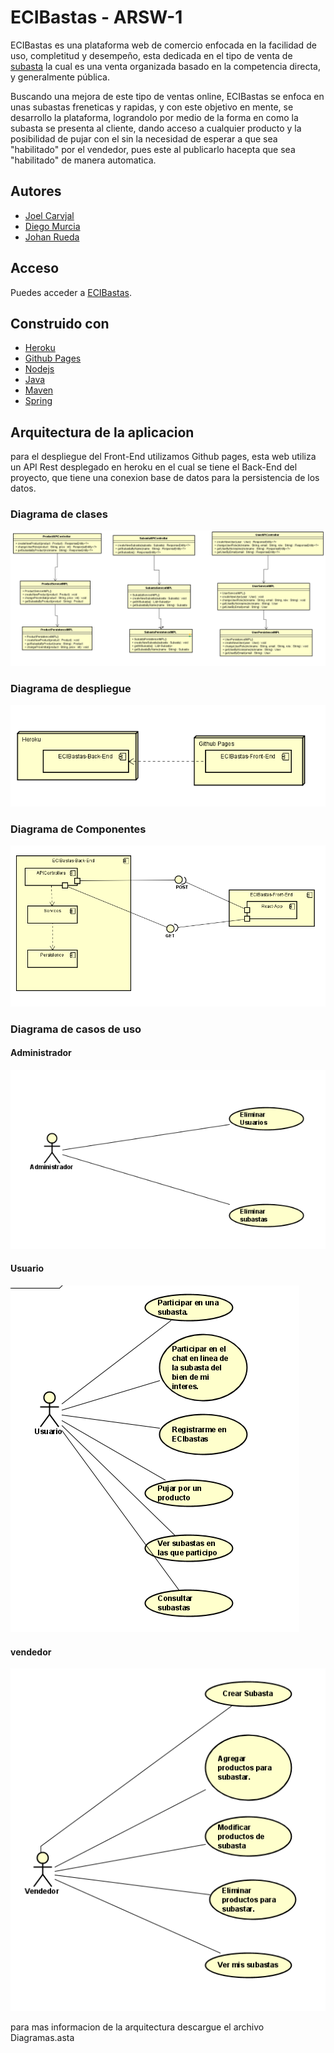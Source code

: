 # ECIBastas - ARSW-1

ECIBastas es una plataforma web de comercio enfocada en la facilidad de uso, completitud y desempeño, esta dedicada en el tipo de venta de [subasta](https://es.wikipedia.org/wiki/Subasta "subasta") la cual es una venta organizada basado en la competencia directa, y generalmente pública.

Buscando una mejora de este tipo de ventas online, ECIBastas se enfoca en unas subastas freneticas y rapidas, y con este objetivo en mente, se desarrollo la plataforma, lograndolo por medio de la forma en como la subasta se presenta al cliente, dando acceso a cualquier producto y la posibilidad de pujar con el sin la necesidad de esperar a que sea "habilitado" por el vendedor, pues este al publicarlo hacepta que sea "habilitado" de manera automatica.

## Autores
- [Joel Carvjal](https://github.com/jocajime)
- [Diego Murcia](https://github.com/DiegoMurcia2022)
- [Johan Rueda](https://github.com/johanrueda)
## Acceso

Puedes acceder a [ECIBastas](https://eci-subastas.github.io/ECIBastas-Front-End/#/).

## Construido con 
- [Heroku](https://heroku.com/)
- [Github Pages](https://pages.github.com/)
- [Nodejs](https://nodejs.org/en/)
- [Java](https://www.java.com/es/)
- [Maven](https://maven.apache.org/)
- [Spring](https://spring.io/projects/spring-boot)

## Arquitectura de la aplicacion

para el despliegue del Front-End utilizamos Github pages, esta web utiliza un API Rest desplegado en heroku en el cual se tiene el Back-End del proyecto, que tiene una conexion base de datos para la persistencia de los datos.

### Diagrama de clases

![foto](https://github.com/ECI-Subastas/ECIBastas-Front-End/blob/master/images/clases.png)

### Diagrama de despliegue

![foto](https://github.com/ECI-Subastas/ECIBastas-Front-End/blob/master/images/despliegue.png)


### Diagrama de Componentes

![foto](https://github.com/ECI-Subastas/ECIBastas-Front-End/blob/master/images/componentes.png)

### Diagrama de casos de uso

#### Administrador

![foto](https://github.com/ECI-Subastas/ECIBastas-Front-End/blob/master/images/casosadministrador.png)

#### Usuario

![foto](https://github.com/ECI-Subastas/ECIBastas-Front-End/blob/master/images/casosusuario.png)

#### vendedor

![foto](https://github.com/ECI-Subastas/ECIBastas-Front-End/blob/master/images/casosvendedor.png)

para mas informacion de la arquitectura descargue el archivo Diagramas.asta

